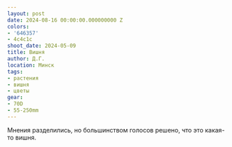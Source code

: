 ```yaml
---
layout: post
date: 2024-08-16 00:00:00.000000000 Z
colors:
- '646357'
- 4c4c1c
shoot_date: 2024-05-09
title: Вишня
author: Д.Г.
location: Минск
tags:
- растения
- вишня
- цветы
gear:
- 70D
- 55-250mm
---
```

Мнения разделились, но большинством голосов решено, что это какая-то вишня.

